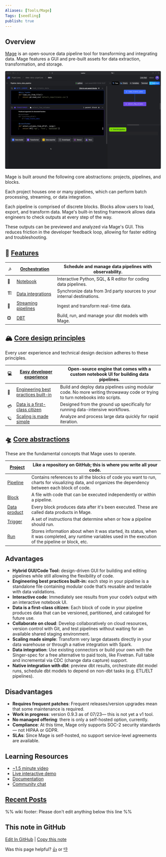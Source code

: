 ```yaml
---
Aliases: [Tools/Mage]
Tags: [seedling]
publish: true
---
```


## Overview
[Mage](https://www.mage.ai/) is an open-source data pipeline tool for transforming and integrating data. Mage features a GUI and pre-built assets for data extraction, transformation, and storage.

<center>
<a href="https://mage.ai/">
     <img src="https://raw.githubusercontent.com/mage-ai/assets/main/mage-build.gif" width=600>
</a>
</center>

Mage is built around the following core abstractions: projects, pipelines, and blocks.

Each project houses one or many pipelines, which can perform batch processing, streaming, or data integration.

Each pipeline is comprised of discrete blocks. Blocks allow users to load, export, and transform data. Mage's built-in testing framework allows data engineers to check outputs at every step of the way.

These outputs can be previewed and analyzed via Mage's GUI. This reduces friction in the developer feedback loop, allowing for faster editing and troubleshooting.

## 🔮 [Features](https://docs.mage.ai/introduction/overview#features)

| 🎶  | [Orchestration](https://docs.mage.ai/design/data-pipeline-management)                | Schedule and manage data pipelines with observability.                 |
| --- | ---------------------------------------------------------------- | ---------------------------------------------------------------------- |
| 📓  | [Notebook](https://docs.mage.ai/about/features#notebook-for-building-data-pipelines) | Interactive Python, SQL, & R editor for coding data pipelines.         |
| 🏗️  | [Data integrations](https://docs.mage.ai/integrations/data-integrations)             | Synchronize data from 3rd party sources to your internal destinations. |
| 🚰  | [Streaming pipelines](https://docs.mage.ai/guides/streaming-pipeline)                | Ingest and transform real-time data.                                   |
| ❎  | [DBT](https://docs.mage.ai/dbt/overview)                                             | Build, run, and manage your dbt models with Mage.                      |

## 🏔️ [Core design principles](https://docs.mage.ai/design/core-design-principles)

Every user experience and technical design decision adheres to these principles.

| 💻  | [Easy developer experience](https://docs.mage.ai/design/core-design-principles#easy-developer-experience) | Open-source engine that comes with a custom notebook UI for building data pipelines.                                         |
| --- | ------------------------------------------------------------------------------------------------------------------------------------- | ---------------------------------------------------------------------------------------------------------------------------- |
| 🚢  | [Engineering best practices built-in](https://docs.mage.ai/design/core-design-principles#engineering-best-practices-built-in)                                                                 | Build and deploy data pipelines using modular code. No more writing throwaway code or trying to turn notebooks into scripts. |
| 💳  | [Data is a first-class citizen](https://docs.mage.ai/design/core-design-principles#data-is-a-first-class-citizen)                                                                       | Designed from the ground up specifically for running data-intensive workflows.                                               |
| 🪐  | [Scaling is made simple](https://docs.mage.ai/design/core-design-principles#scaling-is-made-simple)                                                                              | Analyze and process large data quickly for rapid iteration.                                                                  |

## 🛸 [Core abstractions](https://docs.mage.ai/design/core-abstractions)

These are the fundamental concepts that Mage uses to operate.

| [Project](https://docs.mage.ai/design/core-abstractions#project)           | Like a repository on GitHub; this is where you write all your code.                                                                                         |
| ------------------------------------------------------ | ----------------------------------------------------------------------------------------------------------------------------------------------------------- |
| [Pipeline](https://docs.mage.ai/design/core-abstractions#pipeline)         | Contains references to all the blocks of code you want to run, charts for visualizing data, and organizes the dependency between each block of code.        |
| [Block](https://docs.mage.ai/design/core-abstractions#block)               | A file with code that can be executed independently or within a pipeline.                                                                                   |
| [Data product](https://docs.mage.ai/design/core-abstractions#data-product) | Every block produces data after it's been executed. These are called data products in Mage.                                                                 |
| [Trigger](https://docs.mage.ai/design/core-abstractions#trigger)           | A set of instructions that determine when or how a pipeline should run.                                                                                     |
| [Run](https://docs.mage.ai/design/core-abstractions#run)                   | Stores information about when it was started, its status, when it was completed, any runtime variables used in the execution of the pipeline or block, etc. |

## Advantages
- **Hybrid GUI/Code Tool:** design-driven GUI for building and editing pipelines while still allowing the flexibility of code.
- **Engineering best practices built-in:** each step in your pipeline is a standalone file containing modular code that’s reusable and testable with data validations.
- **Interactive code**: Immediately see results from your code’s output with an interactive notebook UI.
- **Data is a first-class citizen**: Each block of code in your pipeline produces data that can be versioned, partitioned, and cataloged for future use.
- **Collaborate on cloud**: Develop collaboratively on cloud resources, version control with Git, and test pipelines without waiting for an available shared staging environment.
- **Scaling made simple**: Transform very large datasets directly in your data warehouse or through a native integration with Spark.
- **Data integration**: Use existing connectors or build your own with the Singer-spec for a free alternative to paid tools, like Fivetran. Full table and incremental via CDC (change data capture) support.
- **Native integration with dbt**: preview dbt results, orchestrate dbt model runs, schedule dbt models to depend on non-dbt tasks (e.g. ETL/ELT pipelines).

## Disadvantages
- **Requires frequent patches**: Frequent releases/version upgrades mean that some maintenance is required.
- **Work in progress**: version 0.9.3 as of 07/23— this is not yet a v1 tool.
- **No managed offering**: there is only a self-hosted option, currently.
- **Compliance**: At this time, Mage only supports SOC-2 security standards— not HIPAA or GDPR.
- **SLAs**: Since Mage is self-hosted, no support service-level agreements are available.

## Learning Resources
- [~1.5 minute video](https://www.youtube.com/watch?v=hrsErfPDits)
- [Live interactive demo](http://demo.mage.ai/)
- [Documentation](https://docs.mage.ai/)
- [Community chat](https://www.mage.ai/chat)

## [Recent Posts](https://www.reddit.com/r/dataengineering/search/?q=Mage&restrict_sr=1&sr_nsfw=&sort=new)

%% wiki footer: Please don't edit anything below this line %%

## This note in GitHub

<span class="git-footer">[Edit In GitHub](https://github.dev/data-engineering-community/data-engineering-wiki/blob/main/Tools/Workflow%20Orchestrators/Mage.md "git-hub-edit-note") | [Copy this note](https://raw.githubusercontent.com/data-engineering-community/data-engineering-wiki/main/Tools/Workflow%20Orchestrators/Mage.md "git-hub-copy-note")</span>

<span class="git-footer">Was this page helpful?
[👍](https://tally.so/r/mOaxjk?rating=Yes&url=https://dataengineering.wiki/Tools/Workflow%20Orchestrators/Mage) or [👎](https://tally.so/r/mOaxjk?rating=No&url=https://dataengineering.wiki/Tools/Workflow%20Orchestrators/Mage)</span>
